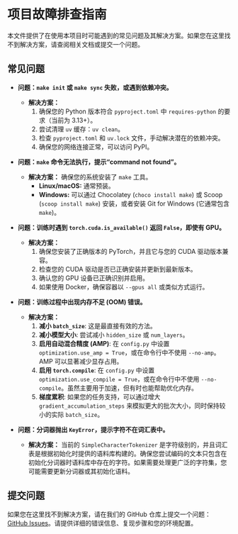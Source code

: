 # 项目故障排查指南

本文件提供了在使用本项目时可能遇到的常见问题及其解决方案。如果您在这里找不到解决方案，请查阅相关文档或提交一个问题。

## 常见问题

- **问题：`make init` 或 `make sync` 失败，或遇到依赖冲突。**
  - **解决方案：**
    1.  确保您的 Python 版本符合 `pyproject.toml` 中 `requires-python` 的要求（当前为 3.13+）。
    2.  尝试清理 `uv` 缓存：`uv clean`。
    3.  检查 `pyproject.toml` 和 `uv.lock` 文件，手动解决潜在的依赖冲突。
    4.  确保您的网络连接正常，可以访问 PyPI。

- **问题：`make` 命令无法执行，提示“command not found”。**
  - **解决方案：** 确保您的系统安装了 `make` 工具。
    -   **Linux/macOS:** 通常预装。
    -   **Windows:** 可以通过 Chocolatey (`choco install make`) 或 Scoop (`scoop install make`) 安装，或者安装 Git for Windows (它通常包含 `make`)。

- **问题：训练时遇到 `torch.cuda.is_available()` 返回 `False`，即使有 GPU。**
  - **解决方案：**
    1.  确保您安装了正确版本的 PyTorch，并且它与您的 CUDA 驱动版本兼容。
    2.  检查您的 CUDA 驱动是否已正确安装并更新到最新版本。
    3.  确认您的 GPU 设备已正确识别并启用。
    4.  如果使用 Docker，确保容器以 `--gpus all` 或类似方式运行。

- **问题：训练过程中出现内存不足 (OOM) 错误。**
  - **解决方案：**
    1.  **减小 `batch_size`**: 这是最直接有效的方法。
    2.  **减小模型大小**: 尝试减小 `hidden_size` 或 `num_layers`。
    3.  **启用自动混合精度 (AMP)**: 在 `config.py` 中设置 `optimization.use_amp = True`，或在命令行中不使用 `--no-amp`。AMP 可以显著减少显存占用。
    4.  **启用 `torch.compile`**: 在 `config.py` 中设置 `optimization.use_compile = True`，或在命令行中不使用 `--no-compile`。虽然主要用于加速，但有时也能帮助优化内存。
    5.  **梯度累积**: 如果您的任务支持，可以通过增大 `gradient_accumulation_steps` 来模拟更大的批次大小，同时保持较小的实际 `batch_size`。

- **问题：分词器抛出 `KeyError`，提示字符不在词汇表中。**
  - **解决方案：** 当前的 `SimpleCharacterTokenizer` 是字符级别的，并且词汇表是根据初始化时提供的语料库构建的。确保您尝试编码的文本只包含在初始化分词器时语料库中存在的字符。如果需要处理更广泛的字符集，您可能需要更新分词器或其初始化语料。

## 提交问题

如果您在这里找不到解决方案，请在我们的 GitHub 仓库上提交一个问题：[GitHub Issues](https://github.com/pplmx/llm/issues)。请提供详细的错误信息、复现步骤和您的环境配置。
